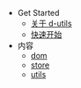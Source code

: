 * Get Started
  * [关于 d-utils](./other/_about.md)
  * [快速开始](./other/_start.md)
* 内容
  * [dom](./lib/_dom.md)
  * [store](./lib/_store.md)
  * [utils](./lib/_utils.md)
